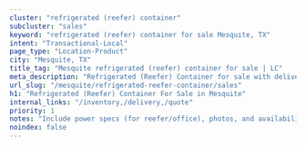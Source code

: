 ```yaml
---
cluster: "refrigerated (reefer) container"
subcluster: "sales"
keyword: "refrigerated (reefer) container for sale Mesquite, TX"
intent: "Transactional-Local"
page_type: "Location-Product"
city: "Mesquite, TX"
title_tag: "Mesquite refrigerated (reefer) container for sale | LC"
meta_description: "Refrigerated (Reefer) Container for sale with delivery in Mesquite, TX. LC Container — local Since 2003. Get pricing today."
url_slug: "/mesquite/refrigerated-reefer-container/sales"
h1: "Refrigerated (Reefer) Container For Sale in Mesquite"
internal_links: "/inventory,/delivery,/quote"
priority: 1
notes: "Include power specs (for reefer/office), photos, and availability."
noindex: false
---
```


<!-- TODO: Add unique city/inventory copy, images, and internal links here. -->

